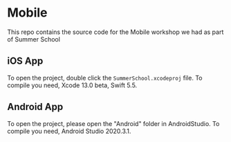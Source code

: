# Mobile
This repo contains the source code for the Mobile workshop we had as part of Summer School

## iOS App
To open the project, double click the `SummerSchool.xcodeproj` file. To compile you need, Xcode 13.0 beta, Swift 5.5.

## Android App
To open the project, please open the "Android" folder in AndroidStudio. To compile you need, Android Studio 2020.3.1.
